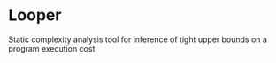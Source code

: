 # Looper
Static complexity analysis tool for inference of tight upper bounds on a program execution cost
